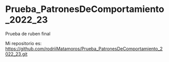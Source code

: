# Prueba_PatronesDeComportamiento_2022_23
Prueba de ruben final

Mi repositorio es: https://github.com/rodriiMatamoros/Prueba_PatronesDeComportamiento_2022_23.git
